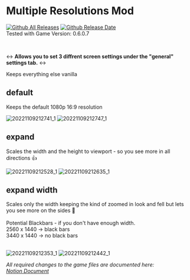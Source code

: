 # Multiple Resolutions Mod

[![Github All Releases](https://img.shields.io/github/downloads/KANAJetzt/brotato_mod_releases/total?color=%2310ad0e&style=flat-square)]()
[![Github Release Date](https://img.shields.io/github/release-date/KANAJetzt/brotato_mod_releases?style=flat-square)]()  
Tested with Game Version: 0.6.0.7
  
  <br />
  
  ↔ **Allows you to set 3 diffrent screen settings under the "general" settings tab.** ↔  
  
  Keeps everything else vanilla
  
  ## default
   
   Keeps the default 1080p 16:9 resolution
  
  
  ![20221109212741_1](https://user-images.githubusercontent.com/41547570/200939590-0e3374dc-2883-4aa7-be47-02837875b396.jpg)
  ![20221109212747_1](https://user-images.githubusercontent.com/41547570/200939594-28fb7a54-b006-4bec-b073-c81e15c3a537.jpg)

  ## expand
   
   Scales the width and the height to viewport - so you see more in all directions 👍
   
   
  ![20221109212528_1](https://user-images.githubusercontent.com/41547570/200939663-474c9193-f84e-45d4-a257-8c7d3a6676d0.jpg)
  ![20221109212635_1](https://user-images.githubusercontent.com/41547570/200939665-620673f6-c7ec-4d0e-98ed-0afb557e808c.jpg)

  ## expand width
   
   Scales only the width keeping the kind of zoomed in look and fell but lets you see more on the sides 🤝  
   <br />
   Potential Blackbars - if you don't have enough width.  
   2560 x 1440 -> black bars  
   3440 x 1440 -> no black bars  
   <br />
   
  ![20221109212353_1](https://user-images.githubusercontent.com/41547570/200939733-06890f22-91e3-43e4-90d5-adacd8bf7d92.jpg)
  ![20221109212442_1](https://user-images.githubusercontent.com/41547570/200939737-f2f87e41-25e2-44ea-8a8d-5a97b5a0923e.jpg)

*All required changes to the game files are documented here:*  
*[Notion Document](https://www.notion.so/kanajetzt/Edits-required-fbddd256a36c400f968f38a0ac6a21b0)*
